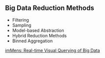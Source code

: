 ## Big Data Reduction Methods

 * Filtering
 * Sampling
 * Model-based Abstraction
 * Hybrid Reduction Methods
 * Binned Aggregation

<div class="citation"><a href="http://vis.stanford.edu/files/2013-imMens-EuroVis.pdf">imMens: Real-time Visual Querying of Big Data</a></div>
